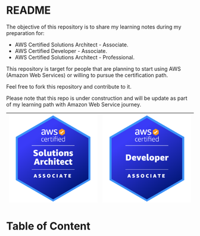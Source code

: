 # README

The objective of this repository is to share my learning notes during my preparation for:

- AWS Certified Solutions Architect - Associate.
- AWS Certified Developer - Associate.
- AWS Certified Solutions Architect - Professional.

This repository is target for people that are planning to start using AWS (Amazon Web Services) or willing to pursue the certification path.

Feel free to fork this repository and contribute to it.

Please note that this repo is under construction and will be update as part of my learning path with Amazon Web Service journey.



| <img src="./images/sa-ass.png" alt="drawing" width="400"/> | <img src="./images/devops-ass.png" alt="drawing" width="400"/> |
| ---------------------------------------------------------- | ------------------------------------------------------------ |

 

# Table of Content

